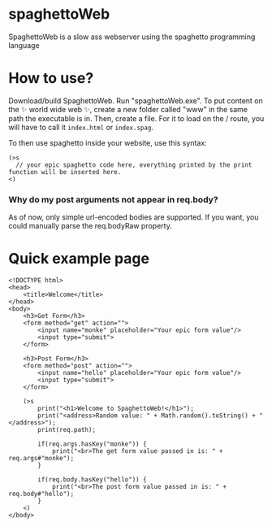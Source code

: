 # spaghettoWeb
SpaghettoWeb is a slow ass webserver using the spaghetto programming language

# How to use?
Download/build SpaghettoWeb. Run "spaghettoWeb.exe". To put content on the ✨ world wide web ✨, create a new folder called "www" in the same path the executable is in. Then, create a file. For it to load on the / route, you will have to call it `index.html` or `index.spag`.

To then use spaghetto inside your website, use this syntax:
```
(>s
  // your epic spaghetto code here, everything printed by the print function will be inserted here.
<)
```

### Why do my post arguments not appear in req.body?
As of now, only simple url-encoded bodies are supported. If you want, you could manually parse the req.bodyRaw property.

# Quick example page
```
<!DOCTYPE html>
<head>
    <title>Welcome</title>
</head>
<body>
    <h3>Get Form</h3>
    <form method="get" action="">
        <input name="monke" placeholder="Your epic form value"/>
        <input type="submit">
    </form>
    
    <h3>Post Form</h3>
    <form method="post" action="">
        <input name="hello" placeholder="Your epic form value"/>
        <input type="submit">
    </form>
    
    (>s
        print("<h1>Welcome to SpaghettoWeb!</h1>");
        print("<address>Random value: " + Math.random().toString() + "</address>");
        print(req.path);
        
        if(req.args.hasKey("monke")) {
            print("<br>The get form value passed in is: " + req.args#"monke");
        }
        
        if(req.body.hasKey("hello")) {
            print("<br>The post form value passed in is: " + req.body#"hello");
        }
    <)
</body>
```
